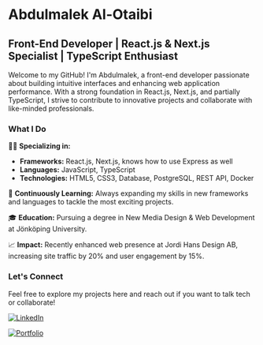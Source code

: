 # Abdulmalek Al-Otaibi

## Front-End Developer | React.js & Next.js Specialist | TypeScript Enthusiast

Welcome to my GitHub! I'm Abdulmalek, a front-end developer passionate about building intuitive interfaces and enhancing web application performance. With a strong foundation in React.js, Next.js, and partially TypeScript, I strive to contribute to innovative projects and collaborate with like-minded professionals.

### What I Do

👨‍💻 **Specializing in:**
- **Frameworks:** React.js, Next.js, knows how to use Express as well
- **Languages:** JavaScript, TypeScript
- **Technologies:** HTML5, CSS3, Database, PostgreSQL, REST API, Docker

🌱 **Continuously Learning:** Always expanding my skills in new frameworks and languages to tackle the most exciting projects.

🎓 **Education:** Pursuing a degree in New Media Design & Web Development at Jönköping University.

📈 **Impact:** Recently enhanced web presence at Jordi Hans Design AB, increasing site traffic by 20% and user engagement by 15%.

### Let's Connect

Feel free to explore my projects here and reach out if you want to talk tech or collaborate!

<a href="http://www.linkedin.com/in/abdulmalek-alotaibi">![LinkedIn](https://img.shields.io/badge/LinkedIn-0077B5?style=for-the-badge&logo=linkedin&logoColor=white) </a>

<a href="https://otaipro.github.io/Portfolio/">![Portfolio](https://img.shields.io/badge/Portfolio-1E90FF?style=for-the-badge&logo=GoogleChrome&logoColor=white) </a>
